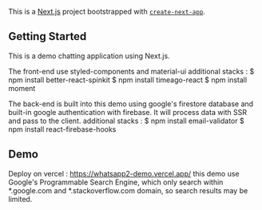 This is a [Next.js](https://nextjs.org/) project bootstrapped with [`create-next-app`](https://github.com/vercel/next.js/tree/canary/packages/create-next-app).

## Getting Started

This is a demo chatting application using Next.js.

The front-end use styled-components and material-ui
additional stacks :
$ npm install better-react-spinkit
$ npm install timeago-react
$ npm install moment

The back-end is built into this demo using google's firestore database and built-in google authentication with firebase. It will process data with SSR and pass to the client.
additional stacks :
$ npm install email-validator
$ npm install react-firebase-hooks

## Demo

Deploy on vercel : https://whatsapp2-demo.vercel.app/
this demo use Google's Programmable Search Engine, which only search within *.google.com and *.stackoverflow.com domain, so search results may be limited.
